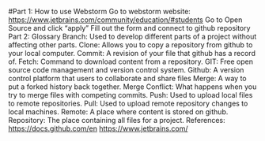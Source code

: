 #Part 1: How to use Webstorm
Go to webstorm website: https://www.jetbrains.com/community/education/#students
Go to Open Source and click “apply”
Fill out the form and connect to github repository
Part 2: Glossary
Branch: Used to develop different parts of a project without affecting other parts.
Clone: Allows you to copy a repository from github to your local computer.
Commit: A revision of your file that github has a record of.
Fetch: Command to download content from a repository.
GIT: Free open source code management and version control system.
Github: A version control platform that users to collaborate and share files
Merge: A way to put a forked history back together.
Merge Conflict: What happens when you try to merge files with competing commits.
Push: Used to upload local files to remote repositories.
Pull: Used to upload remote repository changes to local machines.
Remote: A place where content is stored on github.
Repository: The place containing all files for a project.
References:
https://docs.github.com/en
https://www.jetbrains.com/ 
